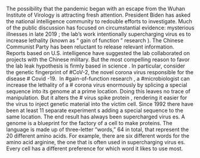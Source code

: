 The possibility that the  pandemic  began with an escape from the  Wuhan  Institute of Virology  is attracting fresh attention.  President Biden  has asked the national intelligence community to redouble efforts to investigate.
Much of the public discussion has focused on circumstantial evidence: mysterious illnesses in late  2019 ; the lab’s work intentionally supercharging  virus es to increase lethality (known as “ gain of function ”  research ).  The  Chinese  Communist Party  has been reluctant to release relevant information. Reports based on U.S. intelligence have suggested the lab collaborated on projects with the  Chinese  military.
But the most compelling reason to favor the lab leak hypothesis is firmly based in  science . In particular, consider the genetic fingerprint of #CoV-2, the novel  corona virus  responsible for the disease # Covid -19. 
In #gain-of-function  research , a #microbiologist can increase the lethality of a # corona virus  enormously by splicing a special sequence into its genome at a prime location. Doing this leaves no trace of manipulation. But it alters the # virus   spike protein , rendering it easier for the  virus  to inject genetic material into the victim cell. Since  1992  there have been at least 11 separate  experiment s  adding a special sequence to the same location. The end result has always been supercharged  virus es.
A  genome  is a blueprint for the factory of a cell to make proteins. The language is made up of three-letter “words,” 64 in total, that represent the 20 different amino acids. For example, there are six different words for the amino acid arginine, the one that is often used in supercharging  virus es. Every cell has a different preference for which word it likes to use most.
